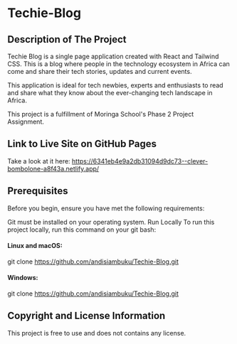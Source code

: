 # Techie-Blog

## Description of The Project
Techie Blog is a single page application created with React and Tailwind CSS. This is a blog where people in the technology ecosystem in Africa 
can come and share their tech stories, updates and current events.
 

This application is ideal for tech newbies, experts and enthusiasts to read and share what they know about the ever-changing tech landscape in Africa.


This project is a fulfillment of Moringa School's Phase 2 Project Assignment. 
 
## Link to Live Site on GitHub Pages 
Take a look at it here:
https://6341eb4e9a2db31094d9dc73--clever-bombolone-a8f43a.netlify.app/


## Prerequisites
Before you begin, ensure you have met the following requirements:

Git must be installed on your operating system.
Run Locally
To run this project locally, run this command on your git bash:

#### Linux and macOS:

git clone https://github.com/andisiambuku/Techie-Blog.git 

#### Windows:

git clone https://github.com/andisiambuku/Techie-Blog.git 

## Copyright and License Information
This project is free to use and does not contains any license.

